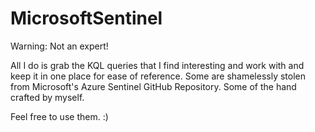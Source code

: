 # MicrosoftSentinel

Warning: Not an expert!

All I do is grab the KQL queries that I find interesting and work with and keep it in one place for ease of reference.
Some are shamelessly stolen from Microsoft's Azure Sentinel GitHub Repository. Some of the hand crafted by myself.

Feel free to use them. :)